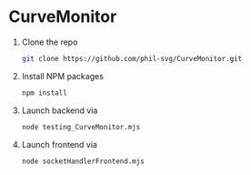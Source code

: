 # CurveMonitor

1. Clone the repo
   ```sh
   git clone https://github.com/phil-svg/CurveMonitor.git
   ```
2. Install NPM packages
   ```sh
   npm install
   ```
3. Launch backend via
   ```sh
   node testing_CurveMonitor.mjs
   ```
4. Launch frontend via
   ```sh
   node socketHandlerFrontend.mjs
   ```
